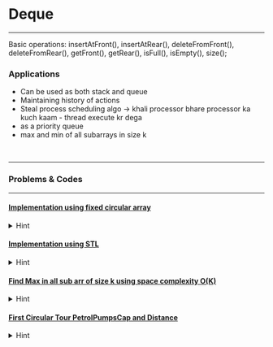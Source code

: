 # Deque
---

Basic operations: 
insertAtFront(), insertAtRear(), deleteFromFront(), deleteFromRear(), getFront(), getRear(), isFull(), isEmpty(), size();


### Applications
 - Can be used as both stack and queue
 - Maintaining history of actions
 - Steal process scheduling algo -> khali processor bhare processor ka kuch kaam - thread execute kr dega
 - as a priority queue
 - max and min of all subarrays in size k


<br>

---
### Problems & Codes
---


#### [Implementation using fixed circular array](codes/Deque/ImpWithArr.cpp)
<details>
<summary>Hint</summary>

    
    data members: int*arr, int cap, int size, int front, int rear sometimes, 

    hint using cap define arr = new int(n);
    Make sure to update front and rear in deque and enque operations correctly when reaquired to handle this situation it is recomended to maintain an isEmpty() 
    while doing Front = (Front-1)%cap do Front = (cap+Front-1)%cap to avoid negative values while inserting at front 
    similarily while deleting from rear do rear = (cap+rear-1)%cap



</details>

#### [Implementation using STL](codes/Deque/DequeInSTL.cpp)
<details>
<summary>Hint</summary>

    
    it maintains array of pointers pointing to so many fixed size arrays and then first the middle ptr will point to the middle most arr and start filling values if fulls while inserting at rear it uses next ptrs array just below prev arr and while adding items in front it uses upper ptr's array 

    syntax: deque<int> dq;
    opn: push_back(), push_front(), pop_back(), pop_front(), front(), back(), size(), empty(), begin(), end(), rbegin(), r.end()....


    Question implement a DS that will have following funcn insertMin(int x), insertMax(int x), getMin(), getMax(), delete also
    Given: x given will be less than already min present and for insertMax it will be larger than max val present in DS



</details>

#### [Find Max in all sub arr of size k using space complexity O(K)](codes/Deque/MaxInAllSubarrOfSizeK.cpp)
<details>
<summary>Hint</summary>

    
    Naive: In O(Nsq) for all possible subarrays find max value and print n-k+1 values

    Optimized:
        for first window that is from i = 0; to i < k; i++ 
            jab tak arr[i]>=arr[dq.back()] ---> dq.pop_back();
        
            dq.push_back(i)
        
        for(i = k; i < n; i++)
            first print arr[dq.front()]<<" "

            then removing wo elements jinka idx kam hai matlab jo is window me nahi hai
            while(dq.front() <= i-k && !dq.empty())
                dq.pop_front()
            
            then remove all unnecessary items jo aage ke liye answer ho hi nahi sakte agar arr[i] aa jaye to 
            while(!dq.empty() && arr[dq.back()] <= arr[i])
                dq.pop_back()

            then push curr idx
            dq.push_back(i)

        
        print one last windows max element
        cout<<arr[dq.front()]<<endl;






</details>

#### [First Circular Tour PetrolPumpsCap and Distance](codes/Deque/FirstPetrolPump.cpp)
<details>
<summary>Hint</summary>


    Problem: Consider an arrangement where n petrol pumps are arranged in a circular manner. We need to find the first petrol pump from where we can visit all petrol pumps and come back to the petrol pump without ever going out of the petrol.


    Naive Soln: 
        O(Nsq) consider every petrol pump as starting point if somewhere currpetrol becomes negative this cant be starting point similarly check for all if somewhere ans exist return idx +1  if we came out of loop we found no starting point that will complete the circular arr return -1

    Better Soln:
        O(N) and Aux space also O(N) 
        create an empty dq

        if(curr < 0) at some point start pop_front items until dq become empty or curr become >=0
        else push_back idx

        return dq.front()+1 if(dq is not empty) else -1

        We can reduce extra aux space simply be maintain two var si and ei 
        instead pushback we do ei++
        and instead popfront we will do si++;
    
    Efficient one:
        Require O(N)TC and Single Traversal 
        If curr Pi becomes -ve then from Pzero to Pi no one will be the ans store prev petrol here to know circular extra amount to travel from last idx to avoid retraversal

        for better understanding see code




</details>
